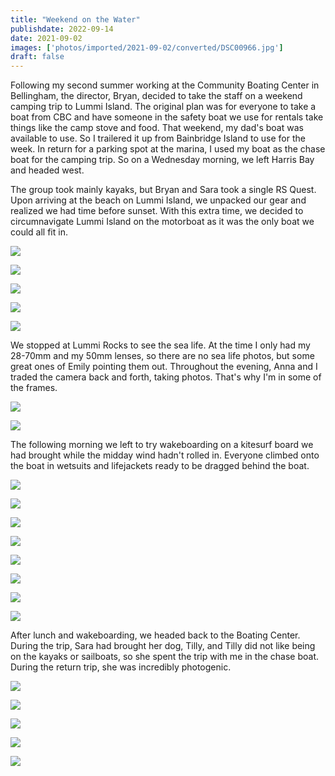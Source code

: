```yaml
---
title: "Weekend on the Water"
publishdate: 2022-09-14
date: 2021-09-02
images: ['photos/imported/2021-09-02/converted/DSC00966.jpg']
draft: false
---
```


Following my second summer working at the Community Boating Center in Bellingham, the director, Bryan, decided to take the staff on a weekend camping trip to Lummi Island.  The original plan was for everyone to take a boat from CBC and have someone in the safety boat we use for rentals take things like the camp stove and food.  That weekend, my dad's boat was available to use.  So I trailered it up from Bainbridge Island to use for the week.  In return for a parking spot at the marina, I used my boat as the chase boat for the camping trip.  So on a Wednesday morning, we left Harris Bay and headed west.

The group took mainly kayaks, but Bryan and Sara took a single RS Quest.  Upon arriving at the beach on Lummi Island, we unpacked our gear and realized we had time before sunset.  With this extra time, we decided to circumnavigate Lummi Island on the motorboat as it was the only boat we could all fit in.

![](../photos/imported/2021-09-02/converted/DSC00639.jpg)

![](../photos/imported/2021-09-02/converted/DSC00643.jpg)

![](../photos/imported/2021-09-02/converted/DSC00647.jpg)

![](../photos/imported/2021-09-02/converted/DSC00672.jpg)

![](../photos/imported/2021-09-02/converted/DSC00676.jpg)

We stopped at Lummi Rocks to see the sea life.  At the time I only had my 28-70mm and my 50mm lenses, so there are no sea life photos, but some great ones of Emily pointing them out.  Throughout the evening, Anna and I traded the camera back and forth, taking photos.  That's why I'm in some of the frames.

![](../photos/imported/2021-09-02/converted/DSC00687.jpg)

![](../photos/imported/2021-09-02/converted/DSC00697.jpg)

The following morning we left to try wakeboarding on a kitesurf board we had brought while the midday wind hadn't rolled in.  Everyone climbed onto the boat in wetsuits and lifejackets ready to be dragged behind the boat.

![](../photos/imported/2021-09-02/converted/DSC00704.jpg)

![](../photos/imported/2021-09-02/converted/DSC00711.jpg)

![](../photos/imported/2021-09-02/converted/DSC00716.jpg)

![](../photos/imported/2021-09-02/converted/DSC00726.jpg)

![](../photos/imported/2021-09-02/converted/DSC00732.jpg)

![](../photos/imported/2021-09-02/converted/DSC00756.jpg)

![](../photos/imported/2021-09-02/converted/DSC00761.jpg)

![](../photos/imported/2021-09-02/converted/DSC00779.jpg)

After lunch and wakeboarding, we headed back to the Boating Center.  During the trip, Sara had brought her dog, Tilly, and Tilly did not like being on the kayaks or sailboats, so she spent the trip with me in the chase boat.  During the return trip, she was incredibly photogenic.

![](../photos/imported/2021-09-02/converted/DSC00910.jpg)

![](../photos/imported/2021-09-02/converted/DSC00922.jpg)

![](../photos/imported/2021-09-02/converted/DSC00955.jpg)

![](../photos/imported/2021-09-02/converted/DSC00966.jpg)

![](../photos/imported/2021-09-02/converted/DSC01037.jpg)

